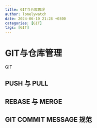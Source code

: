 ```yaml
---
title: GIT与仓库管理
author: lonelywatch
date: 2024-06-10 21:28 +0800
categories: [GIT]
tags: [GIT]   
---
```


# GIT与仓库管理

GIT



## PUSH 与 PULL

## REBASE 与 MERGE

## GIT COMMIT MESSAGE 规范




